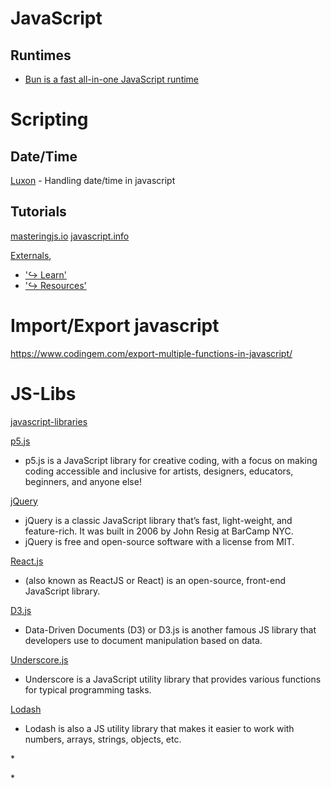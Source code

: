 # JavaScript
## Runtimes
* [Bun is a fast all-in-one JavaScript runtime](https://bun.sh/)

# Scripting
## Date/Time
[Luxon](https://moment.github.io/luxon/#/tour) - Handling date/time in javascript

## Tutorials
[masteringjs.io](https://masteringjs.io/tutorials/mongoose/query-was-already-executed)
[javascript.info](https://javascript.info/)

[Externals]('https://www.javascript.com/'),
* ['↪&nbsp;Learn']('https://www.javascript.com/learn/strings')
* ['↪&nbsp;Resources']('https://www.javascript.com/resources')

# Import/Export javascript 
https://www.codingem.com/export-multiple-functions-in-javascript/


# JS-Libs
[javascript-libraries](https://kinsta.com/blog/javascript-libraries/)

[p5.js](https://p5js.org/examples/)
* p5.js is a JavaScript library for creative coding, with a focus on making coding accessible and inclusive for artists, designers, educators, beginners, and anyone else!

[jQuery](https://jquery.com/)
* jQuery is a classic JavaScript library that’s fast, light-weight, and feature-rich. It was built in 2006 by John Resig at BarCamp NYC. 
* jQuery is free and open-source software with a license from MIT.

[React.js](https://reactjs.org/)
* (also known as ReactJS or React) is an open-source, front-end JavaScript library. 

[D3.js](https://d3js.org/)
* Data-Driven Documents (D3) or D3.js is another famous JS library that developers use to document manipulation based on data.

[Underscore.js](https://underscorejs.org/)
* Underscore is a JavaScript utility library that provides various functions for typical programming tasks.

[Lodash](https://lodash.com/)
* Lodash is also a JS utility library that makes it easier to work with numbers, arrays, strings, objects, etc.

[]()
* 

[]()
* 

[]()
[]()
[]()
[]()
[]()
[]()
[]()
[]()
[]()